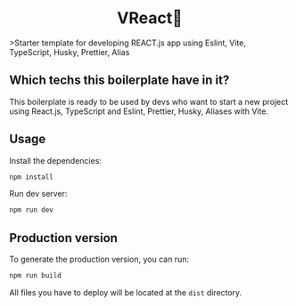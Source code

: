 <h1 align="center">VReact👋</h1>
>Starter template for developing REACT.js app using Eslint, Vite, TypeScript, Husky, Prettier, Alias

## Which techs this boilerplate have in it?

This boilerplate is ready to be used by devs who want to start a new project using React.js, TypeScript and Eslint, Prettier, Husky, Aliases with Vite.

## Usage

Install the dependencies:

```sh
npm install
```

Run dev server:

```sh
npm run dev
```

## Production version

To generate the production version, you can run:

```sh
npm run build
```

All files you have to deploy will be located at the `dist` directory.
